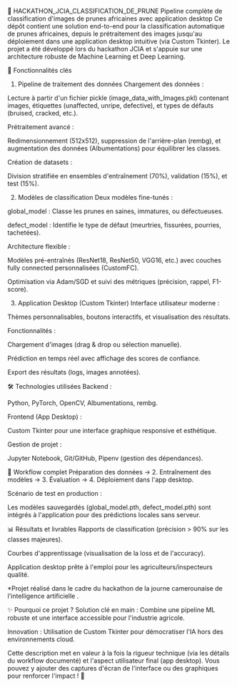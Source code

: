 🎯 HACKATHON_JCIA_CLASSIFICATION_DE_PRUNE
Pipeline complète de classification d'images de prunes africaines avec application desktop
Ce dépôt contient une solution end-to-end pour la classification automatique de prunes africaines, depuis le prétraitement des images jusqu'au déploiement dans une application desktop intuitive (via Custom Tkinter). Le projet a été développé lors du hackathon JCIA et s'appuie sur une architecture robuste de Machine Learning et Deep Learning.

📌 Fonctionnalités clés
1. Pipeline de traitement des données
Chargement des données :

Lecture à partir d'un fichier pickle (image_data_with_Images.pkl) contenant images, étiquettes (unaffected, unripe, defective), et types de défauts (bruised, cracked, etc.).

Prétraitement avancé :

Redimensionnement (512x512), suppression de l'arrière-plan (rembg), et augmentation des données (Albumentations) pour équilibrer les classes.

Création de datasets :

Division stratifiée en ensembles d'entraînement (70%), validation (15%), et test (15%).

2. Modèles de classification
Deux modèles fine-tunés :

global_model : Classe les prunes en saines, immatures, ou défectueuses.

defect_model : Identifie le type de défaut (meurtries, fissurées, pourries, tachetées).

Architecture flexible :

Modèles pré-entraînés (ResNet18, ResNet50, VGG16, etc.) avec couches fully connected personnalisées (CustomFC).

Optimisation via Adam/SGD et suivi des métriques (précision, rappel, F1-score).

3. Application Desktop (Custom Tkinter)
Interface utilisateur moderne :

Thèmes personnalisables, boutons interactifs, et visualisation des résultats.

Fonctionnalités :

Chargement d'images (drag & drop ou sélection manuelle).

Prédiction en temps réel avec affichage des scores de confiance.

Export des résultats (logs, images annotées).

🛠 Technologies utilisées
Backend :

Python, PyTorch, OpenCV, Albumentations, rembg.

Frontend (App Desktop) :

Custom Tkinter pour une interface graphique responsive et esthétique.

Gestion de projet :

Jupyter Notebook, Git/GitHub, Pipenv (gestion des dépendances).

🚀 Workflow complet
Préparation des données → 2. Entraînement des modèles → 3. Évaluation → 4. Déploiement dans l'app desktop.

Scénario de test en production :

Les modèles sauvegardés (global_model.pth, defect_model.pth) sont intégrés à l'application pour des prédictions locales sans serveur.

📊 Résultats et livrables
Rapports de classification (précision > 90% sur les classes majeures).

Courbes d'apprentissage (visualisation de la loss et de l'accuracy).

Application desktop prête à l'emploi pour les agriculteurs/inspecteurs qualité.

*Projet réalisé dans le cadre du hackathon de la journe camerounaise de l'intelligence artificielle .

✨ Pourquoi ce projet ?
Solution clé en main : Combine une pipeline ML robuste et une interface accessible pour l'industrie agricole.

Innovation : Utilisation de Custom Tkinter pour démocratiser l'IA hors des environnements cloud.

Cette description met en valeur à la fois la rigueur technique (via les détails du workflow documenté) et l'aspect utilisateur final (app desktop). Vous pouvez y ajouter des captures d'écran de l'interface ou des graphiques pour renforcer l'impact ! 🌟
